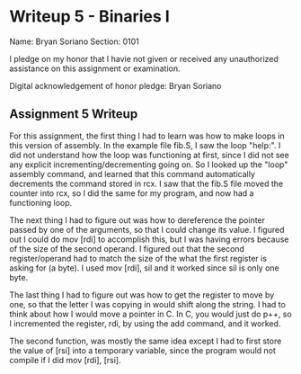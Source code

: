 Writeup 5 - Binaries I
======

Name: Bryan Soriano
Section: 0101

I pledge on my honor that I havie not given or received any unauthorized assistance on this assignment or examination.

Digital acknowledgement of honor pledge: Bryan Soriano

## Assignment 5 Writeup

  For this assignment, the first thing I had to learn was how to make loops in this version of assembly. In the example file fib.S, I saw the loop "help:". I did not understand how the loop was functioning at first, since I did not see any explicit incrementing/decrementing going on. So I looked up the "loop" assembly command, and learned that this command automatically decrements the command stored in rcx. I saw that the fib.S file moved the counter into rcx, so I did the same for my program, and now had a functioning loop.
  
  The next thing I had to figure out was how to dereference the pointer passed by one of the arguments, so that I could change its value. I figured out I could do mov [rdi] to accomplish this, but I was having errors because of the size of the second operand. I figured out that the second register/operand had to match the size of the what the first register is asking for (a byte). I used mov [rdi], sil and it worked since sil is only one byte. 
  
  The last thing I had to figure out was how to get the register to move by one, so that the letter I was copying in would shift along the string. I had to think about how I would move a pointer in C. In C, you would just do p++, so I incremented the register, rdi, by using the add command, and it worked.
  
  The second function, was mostly the same idea except I had to first store the value of [rsi] into a temporary variable, since the program would not compile if I did mov [rdi], [rsi].
